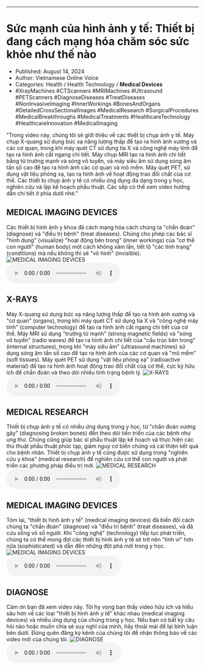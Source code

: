 
---

# Sức mạnh của hình ảnh y tế: Thiết bị đang cách mạng hóa chăm sóc sức khỏe như thế nào

- Published: August 14, 2024
- Author: Vietnamese Online Voice
- Categories: Health / Health Technology / **Medical Devices**
- #XrayMachines #CTScanners #MRIMachines #Ultrasound #PETScanners #DiagnoseDiseases #TreatDiseases #NonInvasiveImaging #InnerWorkings #BonesAndOrgans #DetailedCrossSectionalImages #MedicalResearch #SurgicalProcedures #MedicalBreakthroughs #MedicalTreatments #HealthcareTechnology #HealthcareInnovation #MedicalImaging

"Trong video này, chúng tôi sẽ giới thiệu về các thiết bị chụp ảnh y tế. Máy chụp X-quang sử dụng bức xạ năng lượng thấp để tạo ra hình ảnh xương và các cơ quan, trong khi máy quét CT sử dụng tia X và công nghệ máy tính để tạo ra hình ảnh cắt ngang chi tiết. Máy chụp MRI tạo ra hình ảnh chi tiết bằng từ trường mạnh và sóng vô tuyến, và máy siêu âm sử dụng sóng âm tần số cao để tạo ra hình ảnh các cơ quan và mô mềm. Máy quét PET, sử dụng vật liệu phóng xạ, tạo ra hình ảnh về hoạt động trao đổi chất của cơ thể. Các thiết bị chụp ảnh y tế có nhiều ứng dụng đa dạng trong y học, nghiên cứu và lập kế hoạch phẫu thuật. Các sếp có thể xem video hướng dẫn chi tiết ở phía dưới nhé."


## MEDICAL IMAGING DEVICES

Các thiết bị hình ảnh y khoa đã cách mạng hóa cách chúng ta "chẩn đoán" (diagnose) và "điều trị bệnh" (treat diseases). Chúng cho phép các bác sĩ "hình dung" (visualize) "hoạt động bên trong" (inner workings) của "cơ thể con người" (human body) một cách không xâm lấn, tiết lộ "các tình trạng" (conditions) mà nếu không thì sẽ "vô hình" (invisible).
![MEDICAL IMAGING DEVICES](https://http-archiver-apis-production-80.schnworks.com/storage/images/transitions/2024-08-14/transition--14806932035-Montserrat-Thin-004895.jpg)
<audio controls>
    <source src="https://http-archiver-apis-production-80.schnworks.com/storage/storage/audio/file-19531066357.mp3" type="audio/mpeg">
</audio>



## X-RAYS

Máy X-quang sử dụng bức xạ năng lượng thấp để tạo ra hình ảnh xương và "cơ quan" (organs), trong khi máy quét CT sử dụng tia X và "công nghệ máy tính" (computer technology) để tạo ra hình ảnh cắt ngang chi tiết của cơ thể. Máy MRI sử dụng "trường từ mạnh" (strong magnetic fields) và "sóng vô tuyến" (radio waves) để tạo ra hình ảnh chi tiết của "cấu trúc bên trong" (internal structures), trong khi "máy siêu âm" (ultrasound machines) sử dụng sóng âm tần số cao để tạo ra hình ảnh của các cơ quan và "mô mềm" (soft tissues). Máy quét PET sử dụng "vật liệu phóng xạ" (radioactive material) để tạo ra hình ảnh hoạt động trao đổi chất của cơ thể, cực kỳ hữu ích để chẩn đoán và theo dõi nhiều tình trạng bệnh lý.
![X-RAYS](https://http-archiver-apis-production-80.schnworks.com/storage/images/transitions/2024-08-14/transition-26660588171-Montserrat-Medium-283593.jpg)
<audio controls>
    <source src="https://http-archiver-apis-production-80.schnworks.com/storage/storage/audio/file-39323640340.mp3" type="audio/mpeg">
</audio>



## MEDICAL RESEARCH

Thiết bị chụp ảnh y tế có nhiều ứng dụng trong y học, từ "chẩn đoán xương gãy" (diagnosing broken bones) đến theo dõi tiến triển của các bệnh như ung thư. Chúng cũng giúp bác sĩ phẫu thuật lập kế hoạch và thực hiện các thủ thuật phẫu thuật phức tạp, giảm nguy cơ biến chứng và cải thiện kết quả cho bệnh nhân. Thiết bị chụp ảnh y tế cũng được sử dụng trong "nghiên cứu y khoa" (medical research) để nghiên cứu cơ thể con người và phát triển các phương pháp điều trị mới.
![MEDICAL RESEARCH](https://http-archiver-apis-production-80.schnworks.com/storage/images/transitions/2024-08-14/transition--22344312334-Montserrat-Regular-4A148C.jpg)
<audio controls>
    <source src="https://http-archiver-apis-production-80.schnworks.com/storage/storage/audio/file-21160123389.mp3" type="audio/mpeg">
</audio>



## MEDICAL IMAGING DEVICES

Tóm lại, "thiết bị hình ảnh y tế" (medical imaging devices) đã biến đổi cách chúng ta "chẩn đoán" (diagnose) và "điều trị bệnh" (treat diseases), và đã cứu sống vô số người. Khi "công nghệ" (technology) tiếp tục phát triển, chúng ta có thể mong đợi các thiết bị hình ảnh y tế sẽ trở nên "tinh vi" hơn nữa (sophisticated) và dẫn đến những đột phá mới trong y học.
![MEDICAL IMAGING DEVICES](https://http-archiver-apis-production-80.schnworks.com/storage/images/transitions/2024-08-14/transition--39278105663-Montserrat-Medium-283593.jpg)
<audio controls>
    <source src="https://http-archiver-apis-production-80.schnworks.com/storage/storage/audio/file-1348416508.mp3" type="audio/mpeg">
</audio>



## DIAGNOSE

Cảm ơn bạn đã xem video này. Tôi hy vọng bạn thấy video hữu ích và hiểu sâu hơn về các loại "thiết bị hình ảnh y tế" khác nhau (medical imaging devices) và nhiều ứng dụng của chúng trong y học. Nếu bạn có bất kỳ câu hỏi nào hoặc muốn chia sẻ suy nghĩ của mình, hãy thoải mái để lại bình luận bên dưới. Đừng quên đăng ký kênh của chúng tôi để nhận thông báo về các video mới của chúng tôi.
![DIAGNOSE](https://http-archiver-apis-production-80.schnworks.com/storage/images/transitions/2024-08-14/transition-9242105909-Montserrat-Bold-880E4F.jpg)
<audio controls>
    <source src="https://http-archiver-apis-production-80.schnworks.com/storage/storage/audio/file-7974219540.mp3" type="audio/mpeg">
</audio>

